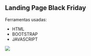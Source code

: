 ## Landing Page Black Friday

<span>Ferramentas usadas:</span>
<ul>
    <li>HTML</li>
    <li>BOOTSTRAP</li>
    <li>JAVASCRIPT</li>
</ul>
<img src="https://user-images.githubusercontent.com/23347183/142490132-dfd46dbf-0a86-4aaa-be30-0d96e69db728.png">